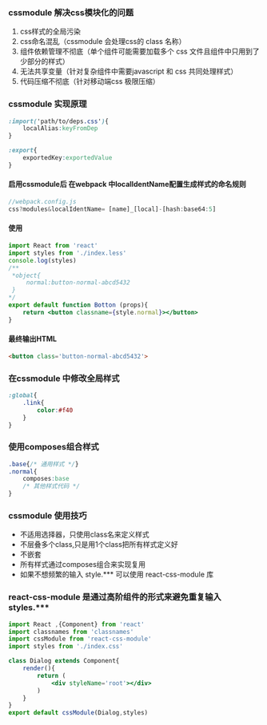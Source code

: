 ### cssmodule 解决css模块化的问题
1. css样式的全局污染
2. css命名混乱（cssmodule 会处理css的 class 名称）
3. 组件依赖管理不彻底（单个组件可能需要加载多个 css 文件且组件中只用到了少部分的样式）
4. 无法共享变量（针对复杂组件中需要javascript 和 css 共同处理样式） 
5. 代码压缩不彻底（针对移动端css 极限压缩）
### cssmodule 实现原理
```css
:import('path/to/deps.css'){
    localAlias:keyFromDep
}

:export{
    exportedKey:exportedValue
}
```
#### 启用cssmodule后 在webpack 中localIdentName配置生成样式的命名规则
```js
//webpack.config.js
css?modules&localIdentName= [name]_[local]-[hash:base64:5]
```
#### 使用
```jsx
import React from 'react'
import styles from './index.less'
console.log(styles)
/**
 *object{
     normal:button-normal-abcd5432
 } 
*/
export default function Botton (props){
    return <button classname={style.normal}></button>
}
```
#### 最终输出HTML
```HTML
<button class='button-normal-abcd5432'>
```
### 在cssmodule 中修改全局样式 
```css
:global{
    .link{
        color:#f40
    }
}
```
### 使用composes组合样式
```css
.base{/* 通用样式 */}
.normal{
    composes:base
    /* 其他样式代码 */
}
```
### cssmodule 使用技巧
- 不适用选择器，只使用class名来定义样式
- 不层叠多个class,只是用1个class把所有样式定义好
- 不嵌套
- 所有样式通过composes组合来实现复用
- 如果不想频繁的输入 style.*** 可以使用 react-css-module 库
### react-css-module 是通过高阶组件的形式来避免重复输入styles.***
```jsx
import React ,{Component} from 'react'
import classnames from 'classnames'
import cssModule from 'react-css-module'
import styles from './index.css'

class Dialog extends Component{
    render(){
        return (
            <div styleName='root'></div>
        )
    }
}
export default cssModule(Dialog,styles)
```